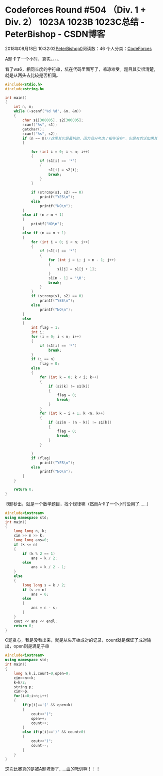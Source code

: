 # Codeforces Round #504 （Div. 1 + Div. 2）  1023A 1023B 1023C总结 - PeterBishop - CSDN博客





2018年08月18日 10:32:02[PeterBishop0](https://me.csdn.net/qq_40061421)阅读数：46
个人分类：[CodeForces](https://blog.csdn.net/qq_40061421/article/category/7796219)









A题卡了一个小时，真实。。。。

看了wa6，相同长度的字符串，坑在代码里面写了，凉凉难受。题目其实很清楚，就是从两头去比较是否相同。

```cpp
#include<stdio.h>
#include<string.h>

int main()
{
	int n, m;
	while (~scanf("%d %d", &n, &m))
	{
		char s1[300005], s2[300005];
		scanf("%s", s1);
		getchar();
		scanf("%s", s2);
		if (n == m)//这里其实是最坑的，因为我只考虑了相等没有*，但是有的话如果其他的一样也是可以替换的，所以一开始直接判断一直被坑
		{
			
			for (int i = 0; i < n; i++)
			{
				if (s1[i] == '*')
				{
					s1[i] = s2[i];
					break;
				}
			}
			
			if (strcmp(s1, s2) == 0)
				printf("YES\n");
			else
				printf("NO\n");
		}
		else if (n > m + 1)
		{
			printf("NO\n");
		}
		else if (n == m + 1)
		{
			for (int i = 0; i < n; i++)
			{
				if (s1[i] == '*')
				{
					for (int j = i; j < n - 1; j++)
					{
						s1[j] = s1[j + 1];
					}
					s1[n - 1] = '\0';
					break;
				}
			}
			if (strcmp(s1, s2) == 0)
				printf("YES\n");
			else
				printf("NO\n");
		}
		else
		{
			int flag = 1;
			int i;
			for (i = 0; i < n; i++)
			{
				if (s1[i] == '*')
					break;
			}
			if (i == n)
				flag = 0;
			else
			{
				for (int k = 0; k < i; k++)
				{
					if (s2[k] != s1[k])
					{
						flag = 0;
						break;
					}
				}
				for (int k = i + 1; k <n; k++)
				{
					if (s2[m - (n - k)] != s1[k])
					{
						flag = 0;
						break;
					}
				}

			}
			if (flag)
				printf("YES\n");
			else
				printf("NO\n");
		}
	}

	return 0;
}
```

 B题秒出，就是一个数学题目，找个规律嘛（然而A卡了一个小时没用了……）

```cpp
#include<iostream>
using namespace std;
int main()
{
	long long n, k;
	cin >> n >> k;
	long long ans=0;
	if (k <= n)
	{
		if (k % 2 == 1)
			ans = k / 2;
		else
			ans = k / 2 - 1;
	}
	else
	{
		long long s = k / 2;
		if (s >= n)
			ans = 0;
		else
		{
			ans = n - s;
		}
	}
	cout << ans << endl;
	return 0;
}
```

C题贪心，我是没看出来，就是从头开始成对的记录，count就是保证了成对输出，open则是满足子串

```cpp
#include<iostream>
using namespace std;
int main()
{
	long n,k,i,count=0,open=0;
	cin>>n>>k;
	k=k/2;
	string p;
	cin>>p;
	for(i=0;i<n;i++)
	{
		if(p[i]=='(' && open<k)
		{
			cout<<"(";
			open++;
			count++;
		}
		else if(p[i]==')' && count>0)
		{
			cout<<")";
			count--;
		}
	}
}
```

这次比赛真的是被A题坑惨了……血的教训啊！！！



